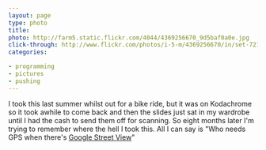 ```yaml
---
layout: page
type: photo
title: 
photo: http://farm5.static.flickr.com/4044/4369256670_9d5baf0a0e.jpg
click-through: http://www.flickr.com/photos/i-5-m/4369256670/in/set-72157623338750353/
categories: 

- programming
- pictures
- pushing
---
```

I took this last summer whilst out for a bike ride, but it was on Kodachrome so it took awhile to come back and then the slides just sat in my wardrobe until I had the cash to send them off for scanning. So eight months later I'm trying to remember where the hell I took this. All I can say is "Who needs GPS when there's [Google Street View](http://maps.google.co.uk/maps?f=q&source=s_q&hl=en&geocode=&q=udny+station&sll=57.266978,-2.099762&sspn=0.011649,0.024848&ie=UTF8&hq=&hnear=Udny+Station,+Ellon,+Aberdeenshire,+United+Kingdom&ll=57.295452,-2.095771&spn=0.005866,0.012424&t=h&z=16&layer=c&cbll=57.295239,-2.096237&panoid=GOaXKaYjoVqQD_b2K57m0g&cbp=12,94.05,,0,3.29)"
